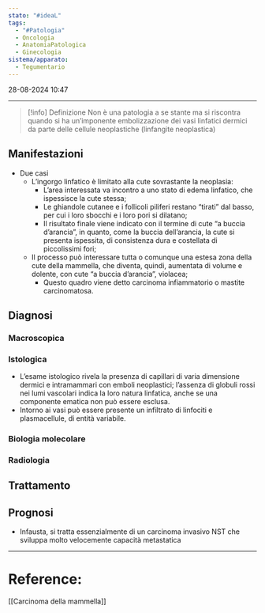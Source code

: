 ```yaml
---
stato: "#ideaL"
tags:
  - "#Patologia"
  - Oncologia
  - AnatomiaPatologica
  - Ginecologia
sistema/apparato:
  - Tegumentario
---
```

28-08-2024 10:47

--- 

>[!info] Definizione
> Non è una patologia a se stante ma si riscontra quando si ha un’imponente embolizzazione dei vasi linfatici dermici da parte delle cellule neoplastiche (linfangite neoplastica)


## Manifestazioni
- Due casi
	- L’ingorgo linfatico è limitato alla cute sovrastante la neoplasia: 
		- L’area interessata va incontro a uno stato di edema linfatico, che ispessisce la cute stessa; 
		- Le ghiandole cutanee e i follicoli piliferi restano “tirati” dal basso, per cui i loro sbocchi e i loro pori si dilatano;
		- Il risultato finale viene indicato con il termine di cute “a buccia d’arancia”, in quanto, come la buccia dell’arancia, la cute si presenta ispessita, di consistenza dura e costellata di piccolissimi fori;
	- Il processo può interessare tutta o comunque una estesa zona della cute della mammella, che diventa, quindi, aumentata di volume e dolente, con cute “a buccia d’arancia”, violacea;
		- Questo quadro viene detto carcinoma infiammatorio o mastite carcinomatosa. 

## Diagnosi
### Macroscopica
### Istologica
- L’esame istologico rivela la presenza di capillari di varia dimensione dermici e intramammari con emboli neoplastici; l’assenza di globuli rossi nei lumi vascolari indica la loro natura linfatica, anche se una componente ematica non può essere esclusa.
- Intorno ai vasi può essere presente un infiltrato di linfociti e plasmacellule, di entità variabile.
### Biologia molecolare
### Radiologia
## Trattamento

## Prognosi
- Infausta, si tratta essenzialmente di un carcinoma invasivo NST che sviluppa molto velocemente capacità metastatica




--- 
# Reference:
[[Carcinoma della mammella]]
